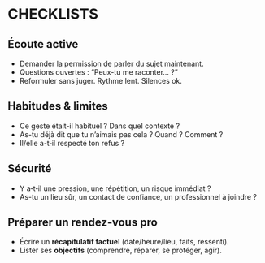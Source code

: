# CHECKLISTS

## Écoute active
- Demander la permission de parler du sujet maintenant.
- Questions ouvertes : “Peux-tu me raconter… ?”
- Reformuler sans juger. Rythme lent. Silences ok.

## Habitudes & limites
- Ce geste était-il habituel ? Dans quel contexte ?
- As-tu déjà dit que tu n’aimais pas cela ? Quand ? Comment ?
- Il/elle a-t‑il respecté ton refus ?

## Sécurité
- Y a‑t‑il une pression, une répétition, un risque immédiat ?
- As-tu un lieu sûr, un contact de confiance, un professionnel à joindre ?

## Préparer un rendez‑vous pro
- Écrire un **récapitulatif factuel** (date/heure/lieu, faits, ressenti).
- Lister ses **objectifs** (comprendre, réparer, se protéger, agir).
